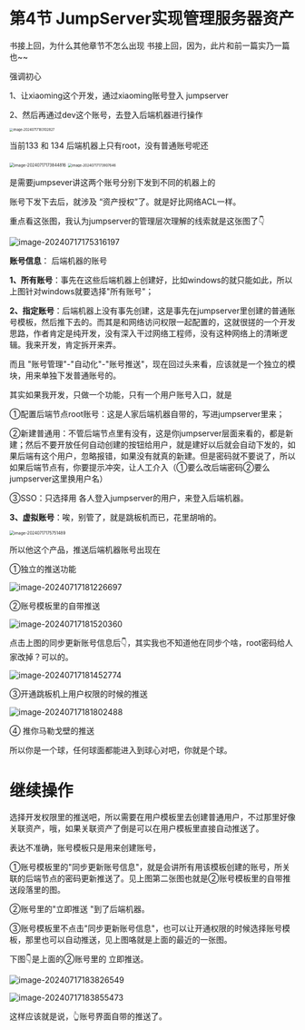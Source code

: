 # 第4节 JumpServer实现管理服务器资产



书接上回，为什么其他章节不怎么出现 书接上回，因为，此片和前一篇实乃一篇也~~



强调初心

1、让xiaoming这个开发，通过xiaoming账号登入 jumpserver

2、然后再通过dev这个账号，去登入后端机器进行操作



<img src="4-JumpServer实现管理服务器资产.assets/image-20240717183102827.png" alt="image-20240717183102827" style="zoom:40%;" />





当前133 和 134 后端机器上只有root，没有普通账号呢还

<img src="4-JumpServer实现管理服务器资产.assets/image-20240717173844816.png" alt="image-20240717173844816" style="zoom:50%;" />



<img src="4-JumpServer实现管理服务器资产.assets/image-20240717173907646.png" alt="image-20240717173907646" style="zoom:42%;" />



是需要jumpsever讲这两个账号分别下发到不同的机器上的



账号下发下去后，就涉及 “资产授权”了。就是好比网络ACL一样。

重点看这张图，我认为jumpserver的管理层次理解的线索就是这张图了👇

![image-20240717175316197](4-JumpServer实现管理服务器资产.assets/image-20240717175316197.png)



**账号信息**： 后端机器的账号

**1、所有账号**：事先在这些后端机器上创建好，比如windows的就只能如此，所以上图针对windows就要选择"所有账号"；

**2、指定账号**：后端机器上没有事先创建，这是事先在jumpserver里创建的普通账号模板，然后推下去的。而其是和网络访问权限一起配置的，这就很搓的一个开发思路，作者肯定是纯开发，没有深入干过网络工程师，没有这种网络上的清晰逻辑。我来开发，肯定拆开来弄。

而且  "账号管理"-"自动化"-"账号推送"，现在回过头来看，应该就是一个独立的模块，用来单独下发普通账号的。

其实如果我开发，只做一个功能，只有一个用户账号入口，就是

①配置后端节点root账号：这是人家后端机器自带的，写进jumpserver里来；

②新建普通用：不管后端节点里有没有，这是你jumpserver层面来看的，都是新建；然后不要开放任何自动创建的按钮给用户，就是建好以后就会自动下发的，如果后端有这个用户，忽略报错，如果没有就真的新建。但是密码就不要说了，所以如果后端节点有，你要提示冲突，让人工介入（①要么改后端密码②要么jumpserver这里换用户名）

③SSO：只选择用 各人登入jumpserver的用户，来登入后端机器。

**3、虚拟账号**：唉，别管了，就是跳板机而已，花里胡哨的。



<img src="4-JumpServer实现管理服务器资产.assets/image-20240717175751489.png" alt="image-20240717175751489" style="zoom:50%;" />



所以他这个产品，推送后端机器账号出现在

①独立的推送功能

![image-20240717181226697](4-JumpServer实现管理服务器资产.assets/image-20240717181226697.png)



②账号模板里的自带推送

![image-20240717181520360](4-JumpServer实现管理服务器资产.assets/image-20240717181520360.png)

点击上图的同步更新账号信息后👇，其实我也不知道他在同步个啥，root密码给人家改掉？可以的。

![image-20240717181452774](4-JumpServer实现管理服务器资产.assets/image-20240717181452774.png)



③开通跳板机上用户权限的时候的推送

![image-20240717181802488](4-JumpServer实现管理服务器资产.assets/image-20240717181802488.png)



④ 推你马勒戈壁的推送

所以你是一个球，任何球面都能进入到球心对吧，你就是个球。





# 继续操作

选择开发权限里的推送吧，所以需要在用户模板里去创建普通用户，不过那里好像关联资产，哦，如果关联资产了倒是可以在用户模板里直接自动推送了。

表达不准确，账号模板只是用来创建账号，

①账号模板里的"同步更新账号信息"，就是会讲所有用该模板创建的账号，所关联的后端节点的密码更新推送了。见上图第二张图也就是②账号模板里的自带推送段落里的图。

②账号里的"立即推送 "到了后端机器。

③账号模板里不点击"同步更新账号信息"，也可以让开通权限的时候选择账号模板，那里也可以自动推送，见上图咯就是上面的最近的一张图。



下图👇是上面的②账号里的 立即推送。

![image-20240717183826549](4-JumpServer实现管理服务器资产.assets/image-20240717183826549.png)



![image-20240717183855473](4-JumpServer实现管理服务器资产.assets/image-20240717183855473.png)

这样应该就是说，👆账号界面自带的推送了。







